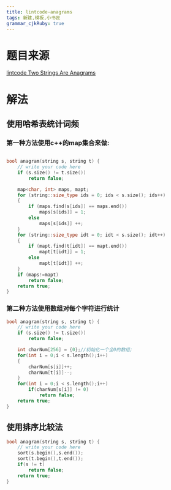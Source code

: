 ```yaml
---
title: lintcode-anagrams
tags: 新建,模板,小书匠
grammar_cjkRuby: true
---
```


# 题目来源 

[ lintcode Two Strings Are Anagrams](http://www.lintcode.com/en/problem/two-strings-are-anagrams/)

# 解法
## 使用哈希表统计词频

### 第一种方法使用c++的map集合来做:
```cpp

bool anagram(string s, string t) {
	// write your code here
	if (s.size() != t.size())
		return false;

	map<char, int> maps, mapt;
	for (string::size_type ids = 0; ids < s.size(); ids++)
	{
		if (maps.find(s[ids]) == maps.end())
			maps[s[ids]] = 1;
		else
			maps[s[ids]] ++;
	}
	for (string::size_type idt = 0; idt < s.size(); idt++)
	{
		if (mapt.find(t[idt]) == mapt.end())
			mapt[t[idt]] = 1;
		else
			mapt[t[idt]] ++;
	}
	if (maps!=mapt)
		return false;
	return true;
}
```

### 第二种方法使用数组对每个字符进行统计

```cpp
bool anagram(string s, string t) {
	// write your code here
	if (s.size() != t.size())
		return false;

	int charNum[256] = {0};//初始化一个全0的数组;
	for(int i = 0;i < s.length();i++)
	{
	    charNum[s[i]]++;
	    charNum[t[i]]--;
	}
	for(int i = 0;i < s.length();i++)
	    if(charNum[s[i]] != 0)
	        return false;
	return true;
}
```

## 使用排序比较法
```cpp
bool anagram(string s, string t) {
	// write your code here
	sort(s.begin(),s.end());
	sort(t.begin(),t.end());
	if(s != t)
	    return false;
	return true;
}
```

